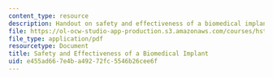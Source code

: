 ```yaml
---
content_type: resource
description: Handout on safety and effectiveness of a biomedical implant.
file: https://ol-ocw-studio-app-production.s3.amazonaws.com/courses/hst-502-survival-skills-for-researchers-the-responsible-conduct-of-research-spring-2003/e455ad667e4ba49272fc5546b26cee6f_2bsafetyandeffecti.pdf
file_type: application/pdf
resourcetype: Document
title: Safety and Effectiveness of a Biomedical Implant
uid: e455ad66-7e4b-a492-72fc-5546b26cee6f
---
```

